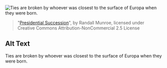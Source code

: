 ![Ties are broken by whoever was closest to the surface of Europa when they were born.](https://imgs.xkcd.com/comics/presidential_succession.png)
> "[Presidential Succession](https://xkcd.com/2003/)", by Randall Munroe, licensed under Creative Commons Attribution-NonCommercial 2.5 License

## Alt Text
Ties are broken by whoever was closest to the surface of Europa when they were born.
